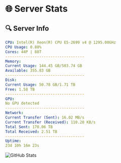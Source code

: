 # 🌐 Server Stats
## 🔍 Server Info
```yaml
CPU: Intel(R) Xeon(R) CPU E5-2699 v4 @ 1295.00GHz
CPU Usage: 0.80%
Cores: 44P | 88T
-----------------------------------
Memory:
Current Usage: 144.45 GB/503.74 GB
Available: 355.83 GB
-----------------------------------
Disk:
Current Usage: 50.78 GB/1.71 TB
Free: 1.58 TB
-----------------------------------
GPU:
No GPU detected
-----------------------------------
Network:
Current Transfer (Sent): 16.02 MB/s
Current Transfer (Received): 110.20 KB/s
Total Sent: 170.06 TB
Total Received: 2.51 TB
-----------------------------------
Uptime:
23d 10h 16m 23s
```
![GitHub Stats](https://img.shields.io/badge/Updated-2025-03-03_08:59:41-blue)